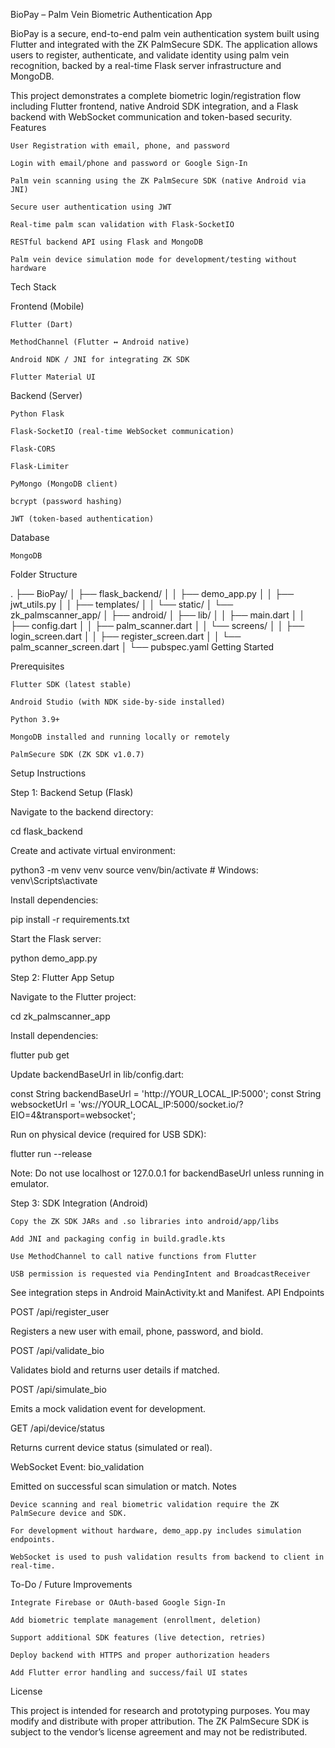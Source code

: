 BioPay – Palm Vein Biometric Authentication App

BioPay is a secure, end-to-end palm vein authentication system built using Flutter and integrated with the ZK PalmSecure SDK. The application allows users to register, authenticate, and validate identity using palm vein recognition, backed by a real-time Flask server infrastructure and MongoDB.

This project demonstrates a complete biometric login/registration flow including Flutter frontend, native Android SDK integration, and a Flask backend with WebSocket communication and token-based security.
Features

    User Registration with email, phone, and password

    Login with email/phone and password or Google Sign-In

    Palm vein scanning using the ZK PalmSecure SDK (native Android via JNI)

    Secure user authentication using JWT

    Real-time palm scan validation with Flask-SocketIO

    RESTful backend API using Flask and MongoDB

    Palm vein device simulation mode for development/testing without hardware

Tech Stack

Frontend (Mobile)

    Flutter (Dart)

    MethodChannel (Flutter ↔ Android native)

    Android NDK / JNI for integrating ZK SDK

    Flutter Material UI

Backend (Server)

    Python Flask

    Flask-SocketIO (real-time WebSocket communication)

    Flask-CORS

    Flask-Limiter

    PyMongo (MongoDB client)

    bcrypt (password hashing)

    JWT (token-based authentication)

Database

    MongoDB

Folder Structure

.
├── BioPay/
│ ├── flask_backend/
│ │ ├── demo_app.py
│ │ ├── jwt_utils.py
│ │ ├── templates/
│ │ └── static/
│ └── zk_palmscanner_app/
│ ├── android/
│ ├── lib/
│ │ ├── main.dart
│ │ ├── config.dart
│ │ ├── palm_scanner.dart
│ │ └── screens/
│ │ ├── login_screen.dart
│ │ ├── register_screen.dart
│ │ └── palm_scanner_screen.dart
│ └── pubspec.yaml
Getting Started

Prerequisites

    Flutter SDK (latest stable)

    Android Studio (with NDK side-by-side installed)

    Python 3.9+

    MongoDB installed and running locally or remotely

    PalmSecure SDK (ZK SDK v1.0.7)

Setup Instructions

Step 1: Backend Setup (Flask)

Navigate to the backend directory:

cd flask_backend

Create and activate virtual environment:

python3 -m venv venv
source venv/bin/activate # Windows: venv\Scripts\activate

Install dependencies:

pip install -r requirements.txt

Start the Flask server:

python demo_app.py

Step 2: Flutter App Setup

Navigate to the Flutter project:

cd zk_palmscanner_app

Install dependencies:

flutter pub get

Update backendBaseUrl in lib/config.dart:

const String backendBaseUrl = 'http://YOUR_LOCAL_IP:5000';
const String websocketUrl = 'ws://YOUR_LOCAL_IP:5000/socket.io/?EIO=4&transport=websocket';

Run on physical device (required for USB SDK):

flutter run --release

Note: Do not use localhost or 127.0.0.1 for backendBaseUrl unless running in emulator.

Step 3: SDK Integration (Android)

    Copy the ZK SDK JARs and .so libraries into android/app/libs

    Add JNI and packaging config in build.gradle.kts

    Use MethodChannel to call native functions from Flutter

    USB permission is requested via PendingIntent and BroadcastReceiver

See integration steps in Android MainActivity.kt and Manifest.
API Endpoints

POST /api/register_user

Registers a new user with email, phone, password, and bioId.

POST /api/validate_bio

Validates bioId and returns user details if matched.

POST /api/simulate_bio

Emits a mock validation event for development.

GET /api/device/status

Returns current device status (simulated or real).

WebSocket Event: bio_validation

Emitted on successful scan simulation or match.
Notes

    Device scanning and real biometric validation require the ZK PalmSecure device and SDK.

    For development without hardware, demo_app.py includes simulation endpoints.

    WebSocket is used to push validation results from backend to client in real-time.

To-Do / Future Improvements

    Integrate Firebase or OAuth-based Google Sign-In

    Add biometric template management (enrollment, deletion)

    Support additional SDK features (live detection, retries)

    Deploy backend with HTTPS and proper authorization headers

    Add Flutter error handling and success/fail UI states

License

This project is intended for research and prototyping purposes. You may modify and distribute with proper attribution. The ZK PalmSecure SDK is subject to the vendor’s license agreement and may not be redistributed.
